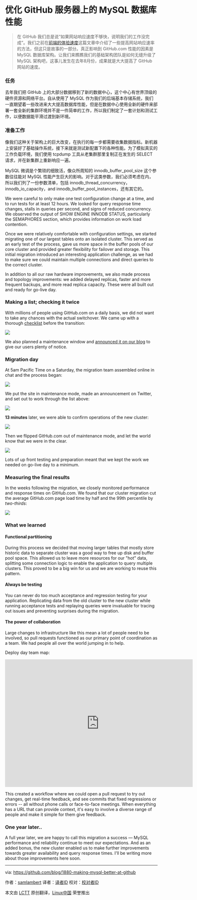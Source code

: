 优化 GitHub 服务器上的 MySQL 数据库性能
================================================================================
> 在 GitHub 我们总是说“如果网站响应速度不够快，说明我们的工作没完成”。我们之前在[前端的体验速度][1]这篇文章中介绍了一些提高网站响应速率的方法，但这只是故事的一部分。真正影响到 GitHub.com 性能的因素是 MySQL 数据库架构。让我们来瞧瞧我们的基础架构团队是如何无缝升级了 MySQL 架构吧，这事儿发生在去年8月份，成果就是大大提高了 GitHub 网站的速度。

### 任务 ###

去年我们把 GitHub 上的大部分数据移到了新的数据中心，这个中心有世界顶级的硬件资源和网络平台。自从使用了 MySQL 作为我们的后端基本存储系统，我们一直期望着一些改进来大大提高数据库性能，但是在数据中心使用全新的硬件来部署一套全新的集群环境并不是一件简单的工作，所以我们制定了一套计划和测试工作，以便数据能平滑过渡到新环境。

### 准备工作 ###

像我们这种关于架构上的巨大改变，在执行的每一步都需要收集数据指标。新机器上安装好了基础操作系统，接下来就是测试新配置下的各种性能。为了模拟真实的工作负载环境，我们使用 tcpdump 工具从老集群那里复制正在发生的 SELECT 请求，并在新集群上重新响应一遍。

MySQL 微调是个繁琐的细致活，像众所周知的 innodb_buffer_pool_size 这个参数往往能对 MySQL 性能产生巨大的影响。对于这类参数，我们必须考虑在内，所以我们列了一份参数清单，包括 innodb_thread_concurrency，innodb_io_capacity，and innodb_buffer_pool_instances，还有其它的。

We were careful to only make one test configuration change at a time, and to run tests for at least 12 hours. We looked for query response time changes, stalls in queries per second, and signs of reduced concurrency. We observed the output of SHOW ENGINE INNODB STATUS, particularly the SEMAPHORES section, which provides information on work load contention.

Once we were relatively comfortable with configuration settings, we started migrating one of our largest tables onto an isolated cluster. This served as an early test of the process, gave us more space in the buffer pools of our core cluster and provided greater flexibility for failover and storage. This initial migration introduced an interesting application challenge, as we had to make sure we could maintain multiple connections and direct queries to the correct cluster.

In addition to all our raw hardware improvements, we also made process and topology improvements: we added delayed replicas, faster and more frequent backups, and more read replica capacity. These were all built out and ready for go-live day.

### Making a list; checking it twice ###

With millions of people using GitHub.com on a daily basis, we did not want to take any chances with the actual switchover. We came up with a thorough [checklist][2] before the transition:

![](https://cloud.githubusercontent.com/assets/1155781/4116929/13fc6f50-328b-11e4-837b-922aad3055a8.png)

We also planned a maintenance window and [announced it on our blog][3] to give our users plenty of notice.

### Migration day ###

At 5am Pacific Time on a Saturday, the migration team assembled online in chat and the process began:

![](https://cloud.githubusercontent.com/assets/1155781/4060850/39f52cd4-2df3-11e4-9aca-1f54a4870d24.png)

We put the site in maintenance mode, made an announcement on Twitter, and set out to work through the list above:

![](https://cloud.githubusercontent.com/assets/1155781/4060864/54ff6bac-2df3-11e4-95da-b059c0ec668f.png)

**13 minutes** later, we were able to confirm operations of the new cluster:

![](https://cloud.githubusercontent.com/assets/1155781/4060870/6a4c0060-2df3-11e4-8dab-654562fe628d.png)

Then we flipped GitHub.com out of maintenance mode, and let the world know that we were in the clear.

![](https://cloud.githubusercontent.com/assets/1155781/4060878/79b9884c-2df3-11e4-98ed-d11818c8915a.png)

Lots of up front testing and preparation meant that we kept the work we needed on go-live day to a minimum.

### Measuring the final results ###

In the weeks following the migration, we closely monitored performance and response times on GitHub.com. We found that our cluster migration cut the average GitHub.com page load time by half and the 99th percentile by *two-thirds*:

![](https://cloud.githubusercontent.com/assets/1155781/4060886/9106e54e-2df3-11e4-8fda-a4c64c229ba1.png)

### What we learned ###

#### Functional partitioning ####

During this process we decided that moving larger tables that mostly store historic data to separate cluster was a good way to free up disk and buffer pool space. This allowed us to leave more resources for our "hot" data, splitting some connection logic to enable the application to query multiple clusters. This proved to be a big win for us and we are working to reuse this pattern.

#### Always be testing ####

You can never do too much acceptance and regression testing for your application. Replicating data from the old cluster to the new cluster while running acceptance tests and replaying queries were invaluable for tracing out issues and preventing surprises during the migration.

#### The power of collaboration ####

Large changes to infrastructure like this mean a lot of people need to be involved, so pull requests functioned as our primary point of coordination as a team. We had people all over the world jumping in to help.

Deploy day team map:

<iframe width="620" height="420" frameborder="0" src="https://render.githubusercontent.com/view/geojson?url=https://gist.githubusercontent.com/anonymous/5fa29a7ccbd0101630da/raw/map.geojson"></iframe>

This created a workflow where we could open a pull request to try out changes, get real-time feedback, and see commits that fixed regressions or errors -- all without phone calls or face-to-face meetings. When everything has a URL that can provide context, it's easy to involve a diverse range of people and make it simple for them give feedback.

### One year later.. ###

A full year later, we are happy to call this migration a success — MySQL performance and reliability continue to meet our expectations. And as an added bonus, the new cluster enabled us to make further improvements towards greater availability and query response times. I'll be writing more about those improvements here soon.

--------------------------------------------------------------------------------

via: https://github.com/blog/1880-making-mysql-better-at-github

作者：[samlambert][a]
译者：[译者ID](https://github.com/译者ID)
校对：[校对者ID](https://github.com/校对者ID)

本文由 [LCTT](https://github.com/LCTT/TranslateProject) 原创翻译，[Linux中国](http://linux.cn/) 荣誉推出

[a]:https://github.com/samlambert
[1]:https://github.com/blog/1756-optimizing-large-selector-sets
[2]:https://help.github.com/articles/writing-on-github#task-lists
[3]:https://github.com/blog/1603-site-maintenance-august-31st-2013
